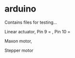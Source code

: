 # arduino
Contains files for testing...

Linear actuator,
Pin 9 = , Pin 10 =

Maxon motor,

Stepper motor
